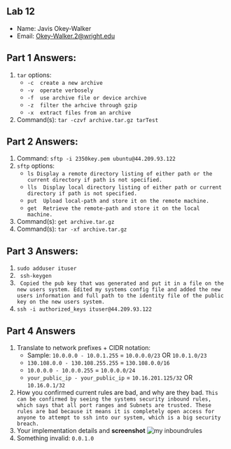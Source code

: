 ## Lab 12

- Name: Javis Okey-Walker
- Email: Okey-Walker.2@wright.edu

## Part 1 Answers:

1. `tar` options:
   - `-c  create a new archive `
   - `-v  operate verbosely`
   - `-f  use archive file or device archive`
   - `-z  filter the arhcive through gzip `
   - `-x  extract files from an archive`
2. Command(s): `tar -czvf archive.tar.gz tarTest`

## Part 2 Answers:

1. Command:  `sftp -i 2350key.pem ubuntu@44.209.93.122`
2. `sftp` options:
   - `ls Display a remote directory listing of either path or the current directory if path is not specified. `
   - `lls  Display local directory listing of either path or current directory if path is not specified. `
   - `put  Upload local-path and store it on the remote machine.`
   - `get  Retrieve the remote-path and store it on the local machine.`
3. Command(s): ` get archive.tar.gz `
4. Command(s): `tar -xf archive.tar.gz`

## Part 3 Answers:

1. `sudo adduser ituser`
2. ` ssh-keygen`
3. ` Copied the pub key that was generated and put it in a file on the new users system. Edited my systems config file and added the new users information and full path to the identity file of the public key on the new users system.`
4.  ` ssh -i authorized_keys ituser@44.209.93.122 `

## Part 4 Answers

1. Translate to network prefixes + CIDR notation:
   - Sample: `10.0.0.0 - 10.0.1.255` = `10.0.0.0/23` OR `10.0.1.0/23`
   - `130.108.0.0 - 130.108.255.255` = `130.108.0.0/16` 
   - `10.0.0.0 - 10.0.0.255` = `10.0.0.0/24`
   - `your_public_ip - your_public_ip` = `10.16.201.125/32` OR `10.16.0.1/32`
2. How you confirmed current rules are bad, and why are they bad. `This can be confirmed by seeing the systems security inbound rules, which says that all port ranges and Subnets are trusted. These rules are bad because it means it is completely open access for anyone to attempt to ssh into our system, which is a big security breach.`
3. Your implementation details and **screenshot** ![my inboundrules](../Ubuntu/Lab12/Images/InboundRules.png)
4. Something invalid: `0.0.1.0`


